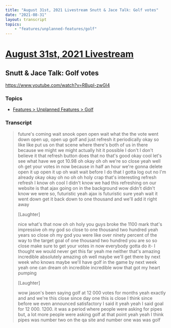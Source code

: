 ```yaml
---
title: "August 31st, 2021 Livestream Snutt & Jace Talk: Golf votes"
date: "2021-08-31"
layout: transcript
topics:
    - "features/unplanned-features/golf"
---
```

# [August 31st, 2021 Livestream](../2021-08-31.md)
## Snutt & Jace Talk: Golf votes
https://www.youtube.com/watch?v=RBupI-zwGl4

### Topics
* [Features > Unplanned Features > Golf](../topics/features/unplanned-features/golf.md)

### Transcript

> future's coming wait snook open open wait what the the vote went down open up, open up golf and just refresh it periodically okay so like like put us on that scene where there's both of us in there because we might we might actually hit it possible I don't I don't believe it that refresh button does that no that's good okay cool let's see what have we got 10.98 oh okay oh oh we're so close yeah well oh get your votes in now because in half an hour we're gonna delete open it up open it up oh wait wait before I do that I gotta log out no I'm already okay okay oh no oh oh holy crap that's interesting refresh refresh I know oh cool I didn't know we had this refreshing on our website is that ajax going on in the background wow didn't didn't know we were so, futuristic yeah ajax is futuristic sure yeah wait it went down get it back down to one thousand and we'll add it right away
>
> [Laughter]
>
> nice what's that now oh oh holy you guys broke the 1100 mark that's impressive oh my god so close to one thousand two hundred yeah years so close oh my god you were like over ninety percent of the way to the target goal of one thousand two hundred you are so so close make sure to get your votes in now everybody gotta do it- I thought we would never get this far yeah me neither that's amazing incredible absolutely amazing oh well maybe we'll get there by next week who knows maybe we'll have golf in the game by next week yeah one can dream oh incredible incredible wow that got my heart pumping
>
> [Laughter]
>
> wow jason's been saying golf at 12 000 votes for months yeah exactly and and we're this close since day one this is close I think since before we even announced satisfactory I said it yeah yeah I said goal for 12 000. 1200. it was a period where people were asking for pipes but, a lot more people were asking golf at that point yeah yeah I think pipes was number two on the qa site and number one was was golf
